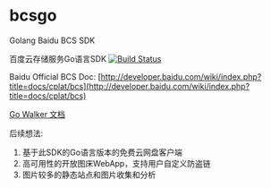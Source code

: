 bcsgo
================

Golang Baidu BCS SDK

百度云存储服务Go语言SDK
[![Build Status](https://drone.io/github.com/eggfly/bcsgo/status.png)](https://drone.io/github.com/eggfly/bcsgo/latest)

Baidu Official BCS Doc: [http://developer.baidu.com/wiki/index.php?title=docs/cplat/bcs](http://developer.baidu.com/wiki/index.php?title=docs/cplat/bcs)

[Go Walker 文档](http://gowalker.org/github.com/eggfly/bcsgo)

后续想法:

1. 基于此SDK的Go语言版本的免费云网盘客户端
2. 高可用性的开放图床WebApp，支持用户自定义防盗链
3. 图片较多的静态站点和图片收集和分析

